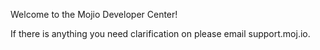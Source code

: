 Welcome to the Mojio Developer Center!

If there is anything you need clarification on please email support.moj.io.